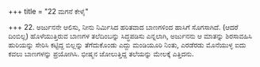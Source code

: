 +++
title = "22 ಮಗನೆ ಕೇಳೈ"

+++
22. ಅರ್ಜುನನೇ ಆಲಿಸು, ನೀನು ನಿರ್ಮಿಸಿದ ಹರಿತವಾದ ಬಾಣಗಳಿಂದ ಹಾಸಿಗೆ ಸೊಗಸಾಗಿದೆ. (ಆದರೆ ದಿಂಬಿಲ್ಲ) ಹೊಳೆಯುತ್ತಿರುವ ಬಾಣಗಳ ತಲೆದಿಂಬನ್ನು ಸಿದ್ಧಪಡಿಸು ಎನ್ನಲಾಗಿ, ಅರ್ಜುನನು ಆ ಮಾತನ್ನು ಶಿರಸಾವಹಿಸಿ ಹುರಿಯನ್ನು ಸೇರಿಸಿ ಕಟ್ಟಿದ್ದ ಬಿಲ್ಲನ್ನು ತೆಗೆದುಕೊಂಡು ಎದ್ದು ಮಂಡಿಯೂರಿ ನಿಂತು, ಎರಡೆರಡು ಮೊನೆಯುಳ್ಳ ಐದು ಕವಲು ಬಾಣಗಳನ್ನು ಪ್ರಯೋಗಿಸಿ. ಭೀಷ್ಮನ ಜೋಲುತ್ತಿದ್ದ ತಲೆಯನ್ನು ಮೇಲಕ್ಕೆ ಎತ್ತಿದನು.